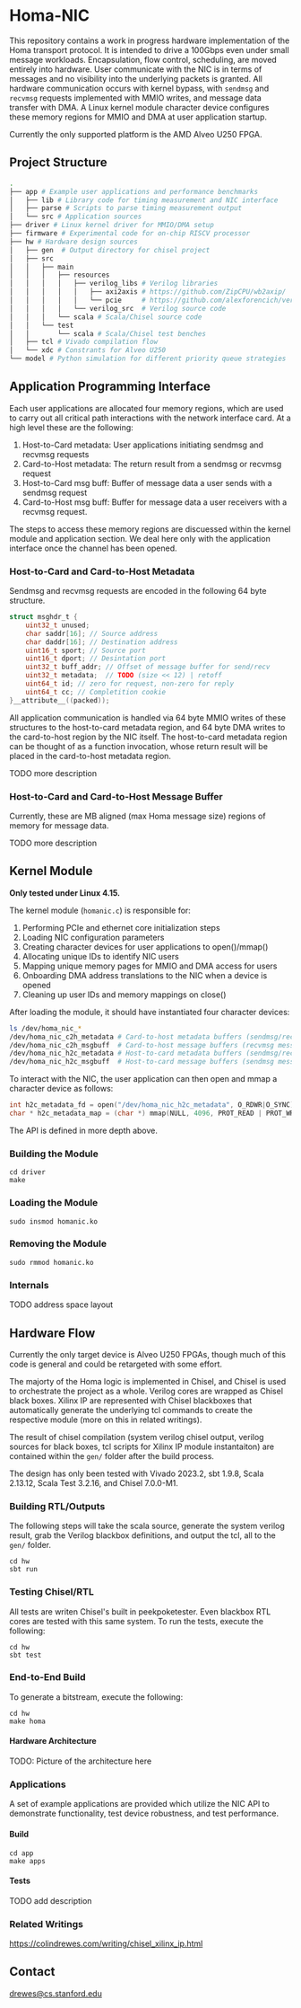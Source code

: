 # Homa-NIC
This repository contains a work in progress hardware implementation of the Homa transport protocol. It is intended to drive a 100Gbps even under small message workloads. Encapsulation, flow control, scheduling, are moved entirely into hardware. User communicate with the NIC is in terms of messages and no visibility into the underlying packets is granted. All hardware communication occurs with kernel bypass, with `sendmsg` and `recvmsg` requests implemented with MMIO writes, and message data transfer with DMA. A Linux kernel module character device configures these memory regions for MMIO and DMA at user application startup.

Currently the only supported platform is the AMD Alveo U250 FPGA.

## Project Structure
```bash
.
├── app # Example user applications and performance benchmarks
│   ├── lib # Library code for timing measurement and NIC interface
│   ├── parse # Scripts to parse timing measurement output
│   └── src # Application sources
├── driver # Linux kernel driver for MMIO/DMA setup
├── firmware # Experimental code for on-chip RISCV processor  
├── hw # Hardware design sources
│   ├── gen  # Output directory for chisel project
│   ├── src  
│   │   ├── main
│   │   │   ├── resources
│   │   │   │   ├── verilog_libs # Verilog libraries 
│   │   │   │   │   ├── axi2axis # https://github.com/ZipCPU/wb2axip/
│   │   │   │   │   └── pcie     # https://github.com/alexforencich/verilog-pcie
│   │   │   │   └── verilog_src  # Verilog source code
│   │   │   └── scala # Scala/Chisel source code
│   │   └── test 
│   │       └── scala # Scala/Chisel test benches
│   ├── tcl # Vivado compilation flow
│   └── xdc # Constrants for Alveo U250
└── model # Python simulation for different priority queue strategies
```

## Application Programming Interface

Each user applications are allocated four memory regions, which are used to carry out all critical path interactions with the network interface card. At a high level these are the following:
1) Host-to-Card metadata: User applications initiating sendmsg and recvmsg requests
2) Card-to-Host metadata: The return result from a sendmsg or recvmsg request
3) Host-to-Card msg buff: Buffer of message data a user sends with a sendmsg request
4) Card-to-Host msg buff: Buffer for message data a user receivers with a recvmsg request.

The steps to access these memory regions are discuessed within the kernel module and application section. We deal here only with the application interface once the channel has been opened.

### Host-to-Card and Card-to-Host Metadata

Sendmsg and recvmsg requests are encoded in the following 64 byte structure. 
```C
struct msghdr_t {
    uint32_t unused; 
    char saddr[16]; // Source address
    char daddr[16]; // Destination address
    uint16_t sport; // Source port
    uint16_t dport; // Desintation port
    uint32_t buff_addr; // Offset of message buffer for send/recv
    uint32_t metadata;  // TODO (size << 12) | retoff   
    uint64_t id; // zero for request, non-zero for reply
    uint64_t cc; // Completition cookie
}__attribute__((packed));
```
All application communication is handled via 64 byte MMIO writes of these structures to the host-to-card metadata region, and 64 byte DMA writes to the card-to-host region by the NIC itself. The host-to-card metadata region can be thought of as a function invocation, whose return result will be placed in the card-to-host metadata region.

TODO more description

### Host-to-Card and Card-to-Host Message Buffer
Currently, these are MB aligned (max Homa message size) regions of memory for message data.

TODO more description

## Kernel Module
**Only tested under Linux 4.15.**

The kernel module (`homanic.c`) is responsible for:
1) Performing PCIe and ethernet core initialization steps
2) Loading NIC configuration parameters
3) Creating character devices for user applications to open()/mmap()
4) Allocating unique IDs to identify NIC users
5) Mapping unique memory pages for MMIO and DMA access for users
5) Onboarding DMA address translations to the NIC when a device is opened
6) Cleaning up user IDs and memory mappings on close()

After loading the module, it should have instantiated four character devices:
```bash
ls /dev/homa_nic_*
/dev/homa_nic_c2h_metadata # Card-to-host metadata buffers (sendmsg/recvmsg responses)
/dev/homa_nic_c2h_msgbuff  # Card-to-host message buffers (recvmsg message data)
/dev/homa_nic_h2c_metadata # Host-to-card metadata buffers (sendmsg/recvmsg requests)
/dev/homa_nic_h2c_msgbuff  # Host-to-card message buffers (sendmsg message data)
```

To interact with the NIC, the user application can then open and mmap a character device as follows:
```C
int h2c_metadata_fd = open("/dev/homa_nic_h2c_metadata", O_RDWR|O_SYNC);
char * h2c_metadata_map = (char *) mmap(NULL, 4096, PROT_READ | PROT_WRITE, MAP_SHARED, h2c_metadata_fd, 0);
```
The API is defined in more depth above.

### Building the Module
```
cd driver
make
```

### Loading the Module
```
sudo insmod homanic.ko
```

### Removing the Module
```
sudo rmmod homanic.ko
```

### Internals
TODO address space layout 

## Hardware Flow
Currently the only target device is Alveo U250 FPGAs, though much of this code is general and could be retargeted with some effort.

The majorty of the Homa logic is implemented in Chisel, and Chisel is used to orchestrate the project as a whole. Verilog cores are wrapped as Chisel black boxes. Xilinx IP are represented with Chisel blackboxes that automatically generate the underlying tcl commands to create the respective module (more on this in related writings).

The result of chisel compilation (system verilog chisel output, verilog sources for black boxes, tcl scripts for Xilinx IP module instantaiton) are contained within the `gen/` folder after the build process.

The design has only been tested with Vivado 2023.2, sbt 1.9.8, Scala 2.13.12, Scala Test 3.2.16, and Chisel 7.0.0-M1.

### Building RTL/Outputs
The following steps will take the scala source, generate the system verilog result, grab the Verilog blackbox definitions, and output the tcl, all to the `gen/` folder.
```
cd hw
sbt run
```

### Testing Chisel/RTL
All tests are writen Chisel's built in peekpoketester. Even blackbox RTL cores are tested with this same system. To run the tests, execute the following: 
```
cd hw
sbt test 
```

### End-to-End Build
To generate a bitstream, execute the following:
```
cd hw
make homa
```

#### Hardware Architecture
TODO: Picture of the architecture here 


### Applications
A set of example applications are provided which utilize the NIC API to demonstrate functionality, test device robustness, and test performance. 

#### Build
```
cd app
make apps
```

#### Tests
TODO add description 

### Related Writings
https://colindrewes.com/writing/chisel_xilinx_ip.html

## Contact
drewes@cs.stanford.edu